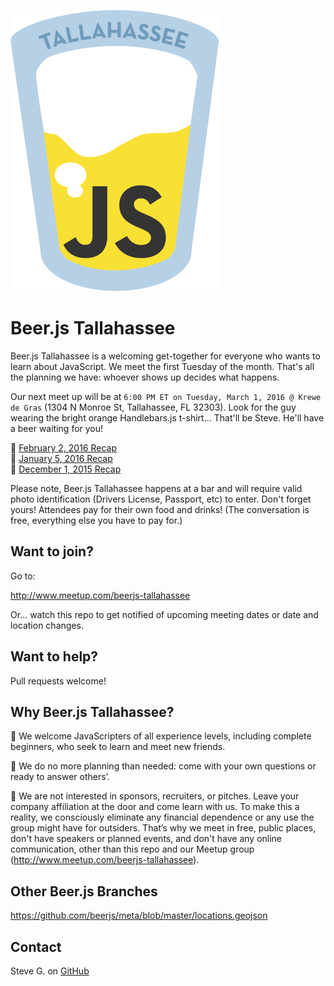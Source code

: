 ![Beer.js Tallahassee Logo](https://raw.githubusercontent.com/beerjs/tallahassee/master/img/beerjs-tallahassee.png)

Beer.js Tallahassee
===================

Beer.js Tallahassee is a welcoming get-together for everyone who wants to learn about JavaScript. 
We meet the first Tuesday of the month. 
That's all the planning we have: whoever shows up decides what happens.

Our next meet up will be at `6:00 PM ET on Tuesday, March 1, 2016 @ Krewe de Gras` (1304 N Monroe St, Tallahassee, FL 32303). Look for the guy wearing the bright orange Handlebars.js t-shirt... That'll be Steve.  He'll have a beer waiting for you!

:beers: [February 2, 2016 Recap](https://github.com/beerjs/tallahassee/blob/master/docs/meetup-notes/201602-february-meetup.md)  
:beers: [January 5, 2016 Recap](https://github.com/beerjs/tallahassee/blob/master/docs/meetup-notes/201601-january-meetup.md)  
:beers: [December 1, 2015 Recap](https://github.com/beerjs/tallahassee/blob/master/docs/meetup-notes/201512-december-meetup.md)  

Please note, Beer.js Tallahassee happens at a bar and will require valid photo identification (Drivers License, Passport, etc) to enter.  Don't forget yours! Attendees pay for their own food and drinks!  (The conversation is free, everything else you have to pay for.)  

Want to join?
-------------

Go to:  

http://www.meetup.com/beerjs-tallahassee  

Or... watch this repo to get notified of upcoming meeting dates or date and location changes.


Want to help?
-------------

Pull requests welcome!

Why Beer.js Tallahassee?
------------------------

:beers: We welcome JavaScripters of all experience levels, including complete beginners, who seek to learn and meet new friends.  

:beers: We do no more planning than needed: come with your own questions or ready to answer others’.  

:beers: We are not interested in sponsors, recruiters, or pitches. Leave your company affiliation at the door and come learn with us. To make this a reality, we consciously eliminate any financial dependence or any use the group might have for outsiders. That’s why we meet in free, public places, don't have speakers or planned events, and don't have any online communication, other than this repo and our Meetup group (http://www.meetup.com/beerjs-tallahassee).  


Other Beer.js Branches
----------------------

https://github.com/beerjs/meta/blob/master/locations.geojson

Contact
-------

Steve G. on [GitHub](https://github.com/scarabaeus)
